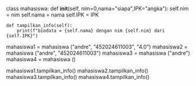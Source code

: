 class mahasiswa:
    def __init__(self, nim=0,nama="siapa",IPK="angka"):
        self.nim = nim
        self.nama = nama
        self.IPK = IPK
    
    def tampilkan_info(self):
        print(f"biodata = {self.nama} dengan nim {self.nim} dari {self.IPK}")

mahasiswa1 = mahasiswa ("andre", "452024611003", "4.0")
mahasiswa2 = mahasiswa ("andre", "452024611003")
mahasiswa3 = mahasiswa ("andre")
mahasiswa4 = mahasiswa ()

mahasiswa1.tampilkan_info()
mahasiswa2.tampilkan_info()
mahasiswa3.tampilkan_info()
mahasiswa4.tampilkan_info()

